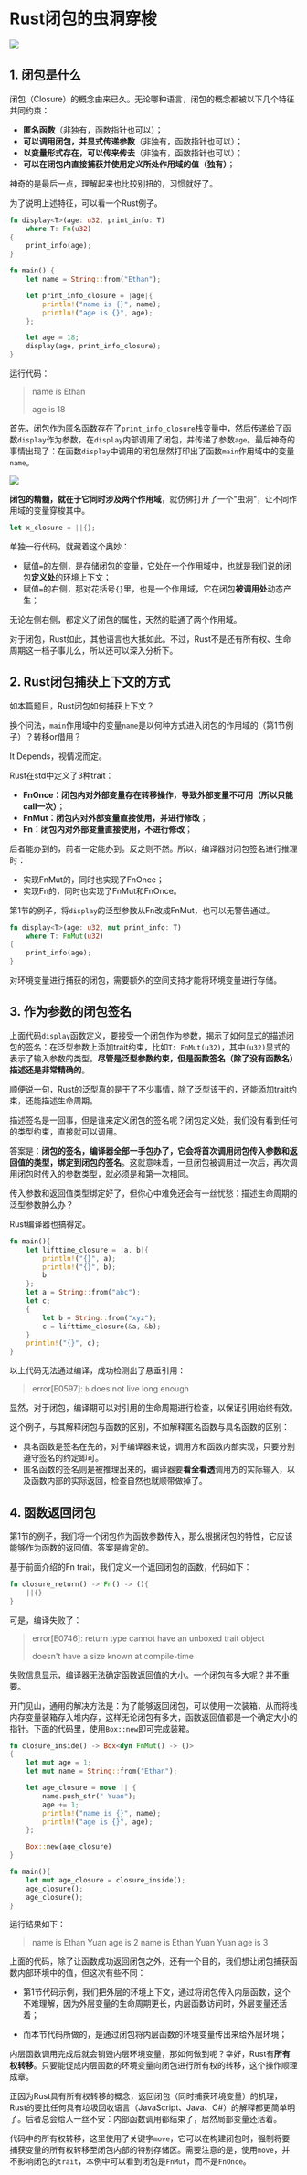 # Rust闭包的虫洞穿梭

![](.\img\closure.jpg)

## 1. 闭包是什么

闭包（Closure）的概念由来已久。无论哪种语言，闭包的概念都被以下几个特征共同约束：

- **匿名函数**（非独有，函数指针也可以）；
- **可以调用闭包，并显式传递参数**（非独有，函数指针也可以）；
- **以变量形式存在，可以传来传去**（非独有，函数指针也可以）；
- **可以在闭包内直接捕获并使用定义所处作用域的值（独有）**；

神奇的是最后一点，理解起来也比较别扭的，习惯就好了。

为了说明上述特征，可以看一个Rust例子。

```rust
fn display<T>(age: u32, print_info: T)
    where T: Fn(u32)
{
    print_info(age);
}

fn main() {
    let name = String::from("Ethan");

    let print_info_closure = |age|{
        println!("name is {}", name);
        println!("age is {}", age);
    };

    let age = 18;
    display(age, print_info_closure);
}
```

运行代码：

> name is Ethan
>
> age is 18

首先，闭包作为匿名函数存在了`print_info_closure`栈变量中，然后传递给了函数`display`作为参数，在`display`内部调用了闭包，并传递了参数`age`。最后神奇的事情出现了：在函数`display`中调用的闭包居然打印出了函数`main`作用域中的变量`name`。

![](.\img\wormhole_feat.jpg)

**闭包的精髓，就在于它同时涉及两个作用域**，就仿佛打开了一个"虫洞"，让不同作用域的变量穿梭其中。

```rust
let x_closure = ||{};
```

单独一行代码，就藏着这个奥妙：

- 赋值`=`的左侧，是存储闭包的变量，它处在一个作用域中，也就是我们说的闭包**定义处**的环境上下文；
- 赋值`=`的右侧，那对花括号`{}`里，也是一个作用域，它在闭包**被调用处**动态产生；

无论左侧右侧，都定义了闭包的属性，天然的联通了两个作用域。

对于闭包，Rust如此，其他语言也大抵如此。不过，Rust不是还有所有权、生命周期这一档子事儿么，所以还可以深入分析下。

## 2. Rust闭包捕获上下文的方式

如本篇题目，Rust闭包如何捕获上下文？

换个问法，`main`作用域中的变量`name`是以何种方式进入闭包的作用域的（第1节例子）？转移or借用？

It Depends，视情况而定。

Rust在std中定义了3种trait：

- **FnOnce：闭包内对外部变量存在转移操作，导致外部变量不可用（所以只能call一次）**；
- **FnMut：闭包内对外部变量直接使用，并进行修改**；
- **Fn：闭包内对外部变量直接使用，不进行修改**；

后者能办到的，前者一定能办到。反之则不然。所以，编译器对闭包签名进行推理时：

- 实现FnMut的，同时也实现了FnOnce；
- 实现Fn的，同时也实现了FnMut和FnOnce。

第1节的例子，将`display`的泛型参数从Fn改成FnMut，也可以无警告通过。

```rust
fn display<T>(age: u32, mut print_info: T)
    where T: FnMut(u32)
{
    print_info(age);
}
```

对环境变量进行捕获的闭包，需要额外的空间支持才能将环境变量进行存储。

## 3. 作为参数的闭包签名

上面代码`display`函数定义，要接受一个闭包作为参数，揭示了如何显式的描述闭包的签名：在泛型参数上添加trait约束，比如`T: FnMut(u32)`，其中`(u32)`显式的表示了输入参数的类型。**尽管是泛型参数约束，但是函数签名（除了没有函数名）描述还是非常精确的**。

顺便说一句，Rust的泛型真的是干了不少事情，除了泛型该干的，还能添加trait约束，还能描述生命周期。

描述签名是一回事，但是谁来定义闭包的签名呢？闭包定义处，我们没有看到任何的类型约束，直接就可以调用。

答案是：**闭包的签名，编译器全部一手包办了，它会将首次调用闭包传入参数和返回值的类型，绑定到闭包的签名**。这就意味着，一旦闭包被调用过一次后，再次调用闭包时传入的参数类型，就必须是和第一次相同。

传入参数和返回值类型绑定好了，但你心中难免还会有一丝忧愁：描述生命周期的泛型参数肿么办？

Rust编译器也搞得定。

```rust
fn main(){
	let lifttime_closure = |a, b|{
        println!("{}", a);
        println!("{}", b);
        b
    };
    let a = String::from("abc");
    let c;
    {
        let b = String::from("xyz");
        c = lifttime_closure(&a, &b);
    }
    println!("{}", c);
}
```

以上代码无法通过编译，成功检测出了悬垂引用：

> error[E0597]: `b` does not live long enough

显然，对于闭包，编译期可以对引用的生命周期进行检查，以保证引用始终有效。

这个例子，与其解释闭包与函数的区别，不如解释匿名函数与具名函数的区别：

- 具名函数是签名在先的，对于编译器来说，调用方和函数内部实现，只要分别遵守签名的约定即可。
- 匿名函数的签名则是被推理出来的，编译器要**看全看透**调用方的实际输入，以及函数内部的实际返回，检查自然也就顺带做掉了。

## 4. 函数返回闭包

第1节的例子，我们将一个闭包作为函数参数传入，那么根据闭包的特性，它应该能够作为函数的返回值。答案是肯定的。

基于前面介绍的Fn trait，我们定义一个返回闭包的函数，代码如下：

```rust
fn closure_return() -> Fn() -> (){
	||{}    
}
```

可是，编译失败了：

> error[E0746]: return type cannot have an unboxed trait object
>
> doesn't have a size known at compile-time

失败信息显示，编译器无法确定函数返回值的大小。一个闭包有多大呢？并不重要。

开门见山，通用的解决方法是：为了能够返回闭包，可以使用一次装箱，从而将栈内存变量装箱存入堆内存，这样无论闭包有多大，函数返回值都是一个确定大小的指针。下面的代码里，使用`Box::new`即可完成装箱。

```rust
fn closure_inside() -> Box<dyn FnMut() -> ()>
{
    let mut age = 1;
    let mut name = String::from("Ethan");

    let age_closure = move || {
        name.push_str(" Yuan");
        age += 1;
        println!("name is {}", name);
        println!("age is {}", age);
    };

    Box::new(age_closure)
}

fn main(){
    let mut age_closure = closure_inside();
    age_closure();
    age_closure();
}
```

运行结果如下：

> name is Ethan Yuan
> age is 2
> name is Ethan Yuan Yuan
> age is 3

上面的代码，除了让函数成功返回闭包之外，还有一个目的，我们想让闭包捕获函数内部环境中的值，但这次有些不同：

- 第1节代码示例，我们把外层的环境上下文，通过将闭包传入内层函数，这个不难理解，因为外层变量的生命周期更长，内层函数访问时，外层变量还活着；

- 而本节代码所做的，是通过闭包将内层函数的环境变量传出来给外层环境；

内层函数调用完成后就会销毁内层环境变量，那如何做到呢？幸好，Rust有**所有权转移**。只要能促成内层函数的环境变量向闭包进行所有权的转移，这个操作顺理成章。

正因为Rust具有所有权转移的概念，返回闭包（同时捕获环境变量）的机理，Rust的要比任何具有垃圾回收语言（JavaScript、Java、C#）的解释都更简单明了。后者总会给人一丝不安：内部函数调用都结束了，居然局部变量还活着。

代码中的所有权转移，这里使用了关键字`move`，它可以在构建闭包时，强制将要捕获变量的所有权转移至闭包内部的特别存储区。需要注意的是，使用`move`，并不影响闭包的`trait`，本例中可以看到闭包是`FnMut`，而不是`FnOnce`。







